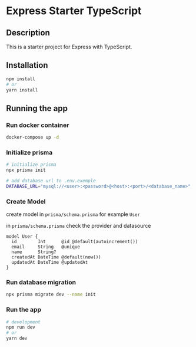 # Express Starter TypeScript

## Description

This is a starter project for Express with TypeScript.

## Installation

```bash
npm install
# or
yarn install
```

## Running the app

### Run docker container

```bash
docker-compose up -d
```

### Initialize prisma

```bash
# initialize prisma
npx prisma init

# add database url to .env.exemple
DATABASE_URL="mysql://<user>:<password>@<host>:<port>/<database_name>"
```

### Create Model

create model in `prisma/schema.prisma`
for example `User`

in `prisma/schema.prisma`
check the provider and datasource

```prisma
model User {
  id        Int      @id @default(autoincrement())
  email     String   @unique
  name      String?
  createdAt DateTime @default(now())
  updatedAt DateTime @updatedAt
}
```

### Run database migration

```bash
npx prisma migrate dev --name init
```

### Run the app

```bash
# development
npm run dev
# or
yarn dev
```

